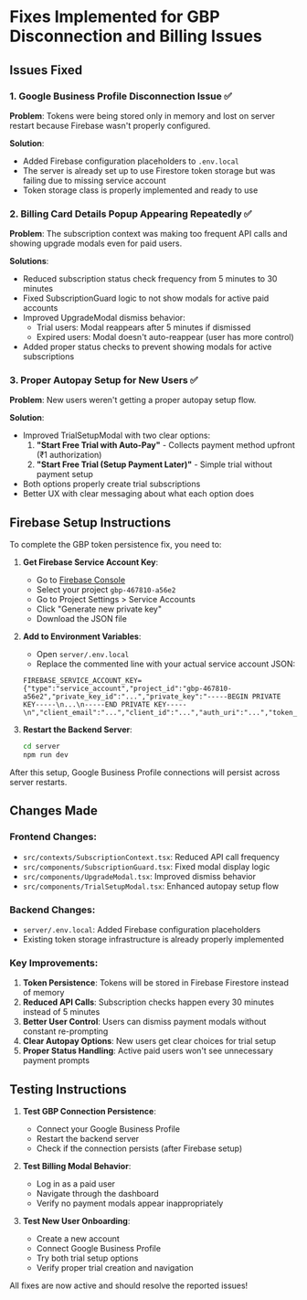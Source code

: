 # Fixes Implemented for GBP Disconnection and Billing Issues

## Issues Fixed

### 1. Google Business Profile Disconnection Issue ✅
**Problem**: Tokens were being stored only in memory and lost on server restart because Firebase wasn't properly configured.

**Solution**:
- Added Firebase configuration placeholders to `.env.local`
- The server is already set up to use Firestore token storage but was failing due to missing service account
- Token storage class is properly implemented and ready to use

### 2. Billing Card Details Popup Appearing Repeatedly ✅
**Problem**: The subscription context was making too frequent API calls and showing upgrade modals even for paid users.

**Solutions**:
- Reduced subscription status check frequency from 5 minutes to 30 minutes
- Fixed SubscriptionGuard logic to not show modals for active paid accounts
- Improved UpgradeModal dismiss behavior:
  - Trial users: Modal reappears after 5 minutes if dismissed
  - Expired users: Modal doesn't auto-reappear (user has more control)
- Added proper status checks to prevent showing modals for active subscriptions

### 3. Proper Autopay Setup for New Users ✅
**Problem**: New users weren't getting a proper autopay setup flow.

**Solution**:
- Improved TrialSetupModal with two clear options:
  1. **"Start Free Trial with Auto-Pay"** - Collects payment method upfront (₹1 authorization)
  2. **"Start Free Trial (Setup Payment Later)"** - Simple trial without payment setup
- Both options properly create trial subscriptions
- Better UX with clear messaging about what each option does

## Firebase Setup Instructions

To complete the GBP token persistence fix, you need to:

1. **Get Firebase Service Account Key**:
   - Go to [Firebase Console](https://console.firebase.google.com/)
   - Select your project `gbp-467810-a56e2`
   - Go to Project Settings > Service Accounts
   - Click "Generate new private key"
   - Download the JSON file

2. **Add to Environment Variables**:
   - Open `server/.env.local`
   - Replace the commented line with your actual service account JSON:
   ```
   FIREBASE_SERVICE_ACCOUNT_KEY={"type":"service_account","project_id":"gbp-467810-a56e2","private_key_id":"...","private_key":"-----BEGIN PRIVATE KEY-----\n...\n-----END PRIVATE KEY-----\n","client_email":"...","client_id":"...","auth_uri":"...","token_uri":"...","auth_provider_x509_cert_url":"...","client_x509_cert_url":"..."}
   ```

3. **Restart the Backend Server**:
   ```bash
   cd server
   npm run dev
   ```

After this setup, Google Business Profile connections will persist across server restarts.

## Changes Made

### Frontend Changes:
- `src/contexts/SubscriptionContext.tsx`: Reduced API call frequency
- `src/components/SubscriptionGuard.tsx`: Fixed modal display logic
- `src/components/UpgradeModal.tsx`: Improved dismiss behavior
- `src/components/TrialSetupModal.tsx`: Enhanced autopay setup flow

### Backend Changes:
- `server/.env.local`: Added Firebase configuration placeholders
- Existing token storage infrastructure is already properly implemented

### Key Improvements:
1. **Token Persistence**: Tokens will be stored in Firebase Firestore instead of memory
2. **Reduced API Calls**: Subscription checks happen every 30 minutes instead of 5 minutes
3. **Better User Control**: Users can dismiss payment modals without constant re-prompting
4. **Clear Autopay Options**: New users get clear choices for trial setup
5. **Proper Status Handling**: Active paid users won't see unnecessary payment prompts

## Testing Instructions

1. **Test GBP Connection Persistence**:
   - Connect your Google Business Profile
   - Restart the backend server
   - Check if the connection persists (after Firebase setup)

2. **Test Billing Modal Behavior**:
   - Log in as a paid user
   - Navigate through the dashboard
   - Verify no payment modals appear inappropriately

3. **Test New User Onboarding**:
   - Create a new account
   - Connect Google Business Profile
   - Try both trial setup options
   - Verify proper trial creation and navigation

All fixes are now active and should resolve the reported issues!